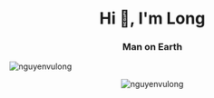 <h1 align="center">Hi 👋, I'm Long</h1>
<h3 align="center">Man on Earth</h3>

<p align="left"> <img src="https://komarev.com/ghpvc/?username=nguyenvulong&label=Profile%20views&color=0e75b6&style=flat" alt="nguyenvulong" /> </p>




<p align="center"><img align="center" src="https://github-readme-stats.vercel.app/api?username=nguyenvulong&show_icons=true&locale=en&theme=onedark" alt="nguyenvulong" /></p>

